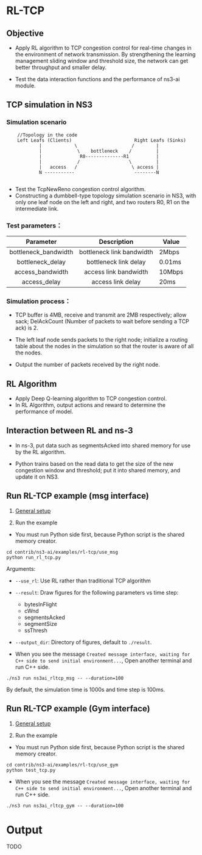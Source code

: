 # RL-TCP

## Objective

- Apply RL algorithm to TCP congestion control for real-time changes in the environment of network transmission. By
  strengthening the learning management sliding window and threshold size, the network can get better throughput and
  smaller delay.

- Test the data interaction functions and the performance of ns3-ai module.

## TCP simulation in NS3

### Simulation scenario

```
    //Topology in the code
    Left Leafs (Clients)                       Right Leafs (Sinks)
            |            \                    /        |
            |             \    bottleneck    /         |
            |              R0--------------R1          |
            |             /                  \         |
            |   access   /                    \ access |
            N -----------                      --------N
            
```

- Test the TcpNewReno congestion control algorithm.
- Constructing a dumbbell-type topology simulation scenario in NS3, with only one leaf node on the left and right, and
  two routers R0, R1 on the intermediate link.

### Test parameters：

|      Parameter       |        Description        | Value  |
|:--------------------:|:-------------------------:|--------|
| bottleneck_bandwidth | bottleneck link bandwidth | 2Mbps  |
|   bottleneck_delay   |  bottleneck link  delay   | 0.01ms |
|   access_bandwidth   |   access link bandwidth   | 10Mbps |
|     access_delay     |     access link delay     | 20ms   |

### Simulation process：

- TCP buffer is 4MB, receive and transmit are 2MB respectively; allow sack; DelAckCount (Number of packets to wait
  before sending a TCP ack) is 2.

- The left leaf node sends packets to the right node; initialize a routing table about the nodes in the simulation so
  that the router is aware of all the nodes.

- Output the number of packets received by the right node.

## RL Algorithm

* Apply Deep Q-learning algorithm to TCP congestion control.
* In RL Algorithm, output actions and reward to determine the performance of model.

## Interaction between RL and ns-3

- In ns-3, put data such as segmentsAcked into shared memory for use by the RL algorithm.

- Python trains based on the read data to get the size of the new congestion window and threshold; put it into shared
  memory, and update it on NS3.

## Run RL-TCP example (msg interface)

1. [General setup](../../README.md#general-setup)

2. Run the example

- You must run Python side first, because Python script is the shared memory creator.

```shell
cd contrib/ns3-ai/examples/rl-tcp/use_msg
python run_rl_tcp.py
```

Arguments:

  - `--use_rl`: Use RL rather than traditional TCP algorithm
  - `--result`: Draw figures for the following parameters vs time step:
      - bytesInFlight
      - cWnd
      - segmentsAcked
      - segmentSize
      - ssThresh
  - `--output_dir`: Directory of figures, default to `./result`.

- When you see the message `Created message interface, waiting for C++ side to send initial environment...`, Open
  another terminal and run C++ side.

```shell
./ns3 run ns3ai_rltcp_msg -- --duration=100
```

By default, the simulation time is 1000s and time step is 100ms.

## Run RL-TCP example (Gym interface)

1. [General setup](../../README.md#general-setup)

2. Run the example

- You must run Python side first, because Python script is the shared memory creator.

```shell
cd contrib/ns3-ai/examples/rl-tcp/use_gym
python test_tcp.py
```

- When you see the message `Created message interface, waiting for C++ side to send initial environment...`, Open
  another terminal and run C++ side.

```shell
./ns3 run ns3ai_rltcp_gym -- --duration=100
```

# Output

TODO
